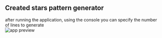 ## Created stars pattern generator

after running the application, using the console you can specify the number of lines to generate
<br/>
![app preview](https://github.com/sepetowski/consilk-task/assets/114868887/e6193f03-b046-4785-962b-c3081dc80fe3)
